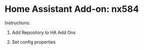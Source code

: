# Home Assistant Add-on: nx584

Instructions:

1. Add Repository to HA Add Ons

2. Set config properties
